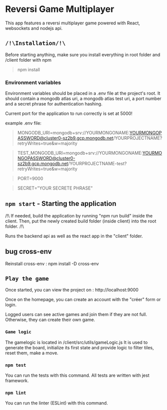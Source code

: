 # Reversi Game Multiplayer

This app features a reversi multiplayer game powered with React, websockets and nodejs api.

## `/!\Installation/!\`
Before starting anything, make sure you install everything in root folder and /client folder with npm
> npm install

### Environment variables
Environment variables should be placed in a .env file at the project's root. It should contain a mongodb atlas uri, a mongodb atlas test uri, a port number and a secret phrase for authentication hashing. 

Current port for the application to run correctly is set at 5000!


example .env file:
>MONGODB_URI=mongodb+srv://YOURMONGONAME:YOURMONGOPASSWORD@cluster0-sz2b9.gcp.mongodb.net/YOURPROJECTNAME?retryWrites=true&w=majority

>TEST_MONGODB_URI=mongodb+srv://YOURMONGONAME:YOURMONGOPASSWORD@cluster0-sz2b9.gcp.mongodb.net/YOURPROJECTNAME-test?retryWrites=true&w=majority

>PORT=9000

>SECRET="YOUR SECRETE PHRASE"


## `npm start` - Starting the application

/!\ If needed, build the application by running "npm run build" inside the client. Then, put the newly created build folder (inside client) into the root folder. /!\ 

Runs the backend api as well as the react app in the "client" folder. 

## bug cross-env
Reinstall cross-env : npm install -D cross-env

## `Play the game`

Once started, you can view the project on : http://localhost:9000

Once on the homepage, you can create an account with the "créer" form or login.

Logged users can see active games and join them if they are not full. Otherwise, they can create their own game.

### `Game logic`

The gamelogic is located in /client/src/utils/gameLogic.js
It is used to generate the board, initialize its first state and provide logic to filter tiles, reset them, make a move.

### `npm test`

You can run the tests with this command. All tests are written with jest framework.

### `npm lint`

You can run the linter (ESLint) with this command.
